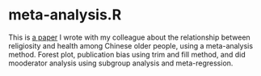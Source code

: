 # meta-analysis.R

This is [a paper](https://www.cambridge.org/core/journals/ageing-and-society/article/religiosity-and-health-among-chinese-older-adults-a-metaanalytic-review/0B860527154C0008135871C133AC013B) I wrote with my colleague about the relationship between religiosity and health among Chinese older people, using a meta-analysis method. Forest plot, publication bias using trim and fill method, and did mooderator analysis using subgroup analysis and meta-regression. 
